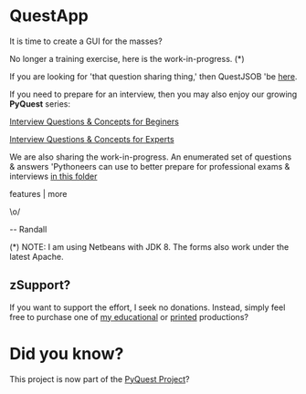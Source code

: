 # QuestApp
It is time to create a GUI for the masses?

No longer a training exercise, here is the work-in-progress. (*)

If you are looking for 'that question sharing thing,' then QuestJSOB 'be [here](https://github.com/Python3-Training/DatMan/tree/master/QuestJSOB).

If you need to prepare for an interview, then you may also enjoy our growing **PyQuest** series:

[Interview Questions &amp; Concepts for Beginers](https://www.amazon.com/gp/product/B08P7JYG1R)

[Interview Questions &amp; Concepts for Experts](https://www.amazon.com/gp/product/B08NYZ99PS)


We are also sharing the work-in-progress. An enumerated set of questions & answers 'Pythoneers can use to better prepare for professional exams & interviews [in this folder](https://github.com/Python3-Training/DatMan/tree/master/QuestJSOB/KASeries/KA9000)

features | more

\o/

-- Randall

(*) NOTE: I am using Netbeans with JDK 8. The forms also work under the latest Apache.

## zSupport?
If you want to support the effort, I seek no donations. Instead, simply feel free to purchase one of [my educational](https://www.udemy.com/user/randallnagy2/) or [printed](https://www.amazon.com/Randall-Nagy/e/B08ZJLH1VN?ref=sr_ntt_srch_lnk_1&qid=1660050704&sr=8-1) productions?

# Did you know?
This project is now part of the [PyQuest Project](https://github.com/Python3-Training/PyQuest)?
